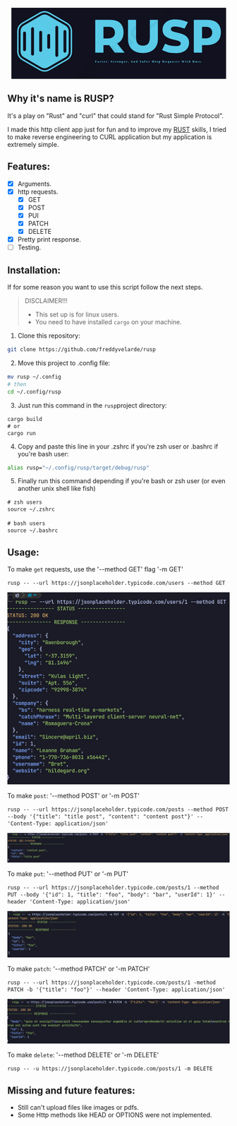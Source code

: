 <!-- ![main screen](./screenshots/rusp-cover.png) -->
<p align="center">
  <img src="./screenshots/rusp-cover.png" />
</p>

## Why it's name is RUSP?

It's a play on "Rust" and "curl" that could stand for "Rust Simple Protocol".

I made this http client app just for fun and to improve my [RUST](https://www.rust-lang.org/learn) skills,
I tried to make reverse engineering to CURL application but my application is extremely simple.

## Features:

- [x] Arguments.
- [x] http requests.
  - [x] GET
  - [x] POST
  - [x] PUI
  - [x] PATCH
  - [x] DELETE
- [x] Pretty print response.
- [ ] Testing.

## Installation:

If for some reason you want to use this script follow the next steps.

> DISCLAIMER!!!
>
> - This set up is for linux users.
> - You need to have installed `cargo` on your machine.

1. Clone this repository:

```sh
git clone https://github.com/freddyvelarde/rusp
```

2. Move this project to .config file:

```sh
mv rusp ~/.config
# then
cd ~/.config/rusp
```

3. Just run this command in the `rusp`project directory:

```
cargo build
# or
cargo run
```

4. Copy and paste this line in your .zshrc if you're zsh user or .bashrc if you're bash user:

```bash
alias rusp="~/.config/rusp/target/debug/rusp"
```

5. Finally run this command depending if you're bash or zsh user (or even another unix shell like fish)

```shell
# zsh users
source ~/.zshrc

# bash users
source ~/.bashrc
```

## Usage:

To make `get` requests, use the '--method GET' flag '-m GET'

```shell
rusp -- --url https://jsonplaceholder.typicode.com/users --method GET
```

![get screen](./screenshots/get-req.png)

To make `post`: '--method POST' or '-m POST'

```shell
rusp -- --url https://jsonplaceholder.typicode.com/posts --method POST --body '{"title": "title post", "content": "content post"}' -- 'Content-Type: application/json'
```

![post screen](./screenshots/post-req.png)

To make `put`: '--method PUT' or '-m PUT'

```shell
rusp -- --url https://jsonplaceholder.typicode.com/posts/1 --method PUT --body '{"id": 1, "title": "foo", "body": "bar", "userId": 1}' --header 'Content-Type: application/json'
```

![post screen](./screenshots/put-req.png)

To make `patch`: '--method PATCH' or '-m PATCH'

```shell
rusp -- --url https://jsonplaceholder.typicode.com/posts/1 -method PATCH -b '{"title": "foo"}' --header 'Content-Type: application/json'
```

![post screen](./screenshots/patch-req.png)

To make `delete`: '--method DELETE' or '-m DELETE'

```shell
rusp -- -u https://jsonplaceholder.typicode.com/posts/1 -m DELETE
```

## Missing and future features:

- Still can't upload files like images or pdfs.
- Some Http methods like HEAD or OPTIONS were not implemented.

